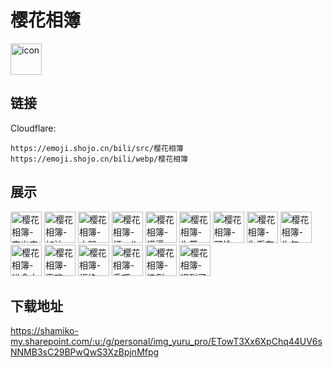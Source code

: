 # 樱花相簿
<img src="https://emoji.shojo.cn/bili/src/樱花相簿/icon.png" width="50" height="50" alt="icon">

## 链接
Cloudflare:
```
https://emoji.shojo.cn/bili/src/樱花相簿
https://emoji.shojo.cn/bili/webp/樱花相簿
```
## 展示
<img src="https://emoji.shojo.cn/bili/src/樱花相簿/樱花相簿-交出来.png" width="50" height="50" alt="樱花相簿-交出来">
<img src="https://emoji.shojo.cn/bili/src/樱花相簿/樱花相簿-加油.png" width="50" height="50" alt="樱花相簿-加油">
<img src="https://emoji.shojo.cn/bili/src/樱花相簿/樱花相簿-大哭.png" width="50" height="50" alt="樱花相簿-大哭">
<img src="https://emoji.shojo.cn/bili/src/樱花相簿/樱花相簿-打call.png" width="50" height="50" alt="樱花相簿-打call">
<img src="https://emoji.shojo.cn/bili/src/樱花相簿/樱花相簿-懵逼.png" width="50" height="50" alt="樱花相簿-懵逼">
<img src="https://emoji.shojo.cn/bili/src/樱花相簿/樱花相簿-失落.png" width="50" height="50" alt="樱花相簿-失落">
<img src="https://emoji.shojo.cn/bili/src/樱花相簿/樱花相簿-可怜.png" width="50" height="50" alt="樱花相簿-可怜">
<img src="https://emoji.shojo.cn/bili/src/樱花相簿/樱花相簿-你币有了.png" width="50" height="50" alt="樱花相簿-你币有了">
<img src="https://emoji.shojo.cn/bili/src/樱花相簿/樱花相簿-生气.png" width="50" height="50" alt="樱花相簿-生气">
<img src="https://emoji.shojo.cn/bili/src/樱花相簿/樱花相簿-进食中.png" width="50" height="50" alt="樱花相簿-进食中">
<img src="https://emoji.shojo.cn/bili/src/樱花相簿/樱花相簿-喜欢.png" width="50" height="50" alt="樱花相簿-喜欢">
<img src="https://emoji.shojo.cn/bili/src/樱花相簿/樱花相簿-拒绝.png" width="50" height="50" alt="樱花相簿-拒绝">
<img src="https://emoji.shojo.cn/bili/src/樱花相簿/樱花相簿-乖巧.png" width="50" height="50" alt="樱花相簿-乖巧">
<img src="https://emoji.shojo.cn/bili/src/樱花相簿/樱花相簿-摔倒.png" width="50" height="50" alt="樱花相簿-摔倒">
<img src="https://emoji.shojo.cn/bili/src/樱花相簿/樱花相簿-迟到了.png" width="50" height="50" alt="樱花相簿-迟到了">

## 下载地址

https://shamiko-my.sharepoint.com/:u:/g/personal/img_yuru_pro/ETowT3Xx6XpChq44UV6sNNMB3sC29BPwQwS3XzBpjnMfpg